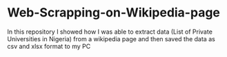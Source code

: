 # Web-Scrapping-on-Wikipedia-page
In this repository I showed how I was able to extract data (List of Private Universities in Nigeria) from a wikipedia page and then saved the data as csv and xlsx format to my PC 
